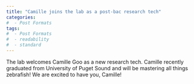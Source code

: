 ```yaml
---
title: "Camille joins the lab as a post-bac research tech"
categories:
#  - Post Formats
tags:
#  - Post Formats
#  - readability
#  - standard
---
```

The lab welcomes Camille Goo as a new research tech. Camille recently graduated from University of Puget Sound and will be mastering all things zebrafish! We are excited to have you, Camille!


